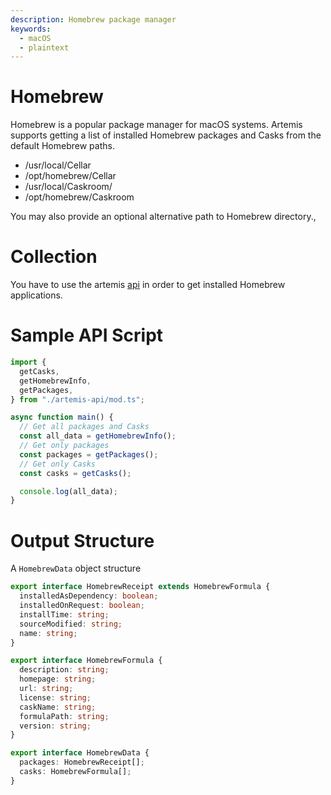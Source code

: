 ```yaml
---
description: Homebrew package manager
keywords:
  - macOS
  - plaintext
---
```


# Homebrew

Homebrew is a popular package manager for macOS systems. Artemis supports
getting a list of installed Homebrew packages and Casks from the default
Homebrew paths.

- /usr/local/Cellar
- /opt/homebrew/Cellar
- /usr/local/Caskroom/
- /opt/homebrew/Caskroom

You may also provide an optional alternative path to Homebrew directory.,

# Collection

You have to use the artemis [api](../../API/overview.md) in order to get
installed Homebrew applications.

# Sample API Script

```typescript
import {
  getCasks,
  getHomebrewInfo,
  getPackages,
} from "./artemis-api/mod.ts";

async function main() {
  // Get all packages and Casks
  const all_data = getHomebrewInfo();
  // Get only packages
  const packages = getPackages();
  // Get only Casks
  const casks = getCasks();

  console.log(all_data);
}
```

# Output Structure

A `HomebrewData` object structure

```typescript
export interface HomebrewReceipt extends HomebrewFormula {
  installedAsDependency: boolean;
  installedOnRequest: boolean;
  installTime: string;
  sourceModified: string;
  name: string;
}

export interface HomebrewFormula {
  description: string;
  homepage: string;
  url: string;
  license: string;
  caskName: string;
  formulaPath: string;
  version: string;
}

export interface HomebrewData {
  packages: HomebrewReceipt[];
  casks: HomebrewFormula[];
}
```
